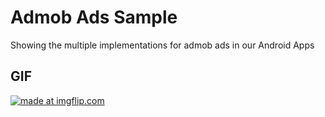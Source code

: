 # Admob Ads Sample

Showing the multiple implementations for admob ads in our Android Apps

## GIF 
<a href="https://imgflip.com/gif/2d97m5"><img src="https://i.imgflip.com/2d97m5.gif" title="made at imgflip.com"/></a>
